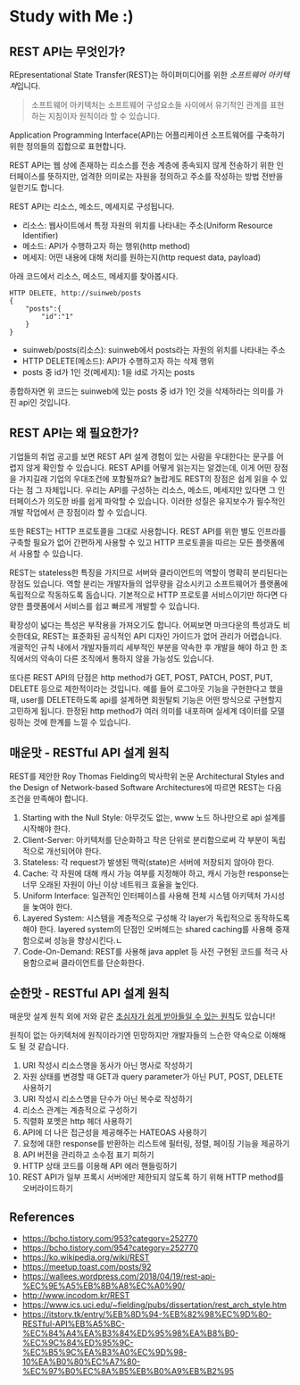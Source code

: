 # Study with Me :)

## REST API는 무엇인가?

REpresentational State Transfer(REST)는 하이퍼미디어를 위한 *소프트웨어 아키텍쳐*입니다.

> 소프트웨어 아키텍처는 소프트웨어 구성요소들 사이에서 유기적인 관계를 표현하는 지침이자 원칙이라 할 수 있습니다.

Application Programming Interface(API)는 어플리케이션 소프트웨어를 구축하기 위한 정의들의 집합으로 표현합니다.

REST API는 웹 상에 존재하는 리소스를 전송 계층에 종속되지 않게 전송하기 위한 인터페이스를 뜻하지만, 
엄격한 의미로는 자원을 정의하고 주소를 작성하는 방법 전반을 일컫기도 합니다.

REST API는 리소스, 메소드, 메세지로 구성됩니다.

* 리소스: 웹사이트에서 특정 자원의 위치를 나타내는 주소(Uniform Resource Identifier)
* 메소드: API가 수행하고자 하는 행위(http method)
* 메세지: 어떤 내용에 대해 처리를 원하는지(http request data, payload)

아래 코드에서 리소스, 메소드, 메세지를 찾아봅시다.

```
HTTP DELETE, http://suinweb/posts
{
    "posts":{
        "id":"1"
    }
}
```
* suinweb/posts(리소스): suinweb에서 posts라는 자원의 위치를 나타내는 주소
* HTTP DELETE(메소드): API가 수행하고자 하는 삭제 행위
* posts 중 id가 1인 것(메세지): 1을 id로 가지는 posts

종합하자면 위 코드는 suinweb에 있는 posts 중 id가 1인 것을 삭제하라는 의미를 가진 api인 것입니다.

## REST API는 왜 필요한가?

기업들의 취업 공고를 보면 REST API 설계 경험이 있는 사람을 우대한다는 문구를 어렵지 않게 확인할 수 있습니다.
REST API를 어떻게 읽는지는 알겠는데, 이게 어떤 장점을 가지길래 기업의 우대조건에 포함될까요?
놀랍게도 REST의 장점은 쉽게 읽을 수 있다는 점 그 자체입니다.
우리는 API를 구성하는 리소스, 메소드, 메세지만 있다면 그 인터페이스가 의도한 바를 쉽게 파악할 수 있습니다. 
이러한 성질은 유지보수가 필수적인 개발 작업에서 큰 장점이라 할 수 있습니다.

또한 REST는 HTTP 프로토콜을 그대로 사용합니다.
REST API를 위한 별도 인프라를 구축할 필요가 없어 간편하게 사용할 수 있고 HTTP 프로토콜을 따르는 모든 플랫폼에서 사용할 수 있습니다.

REST는 stateless한 특징을 가지므로 서버와 클라이언트의 역할이 명확히 분리된다는 장점도 있습니다.
역할 분리는 개발자들의 업무량을 감소시키고 소프트웨어가 플랫폼에 독립적으로 작동하도록 돕습니다.
기본적으로 HTTP 프로토콜 서비스이기만 하다면 다양한 플랫폼에서 서비스를 쉽고 빠르게 개발할 수 있습니다.

확장성이 넓다는 특성은 부작용을 가져오기도 합니다.
어찌보면 마크다운의 특성과도 비슷한데요, REST는 표준화된 공식적인 API 디자인 가이드가 없어 관리가 어렵습니다.
개괄적인 규칙 내에서 개발자들끼리 세부적인 부분을 약속한 후 개발을 해야 하고 한 조직에서의 약속이 다른 조직에서 통하지 않을 가능성도 있습니다.

또다른 REST API의 단점은 http method가 GET, POST, PATCH, POST, PUT, DELETE 등으로 제한적이라는 것입니다.
예를 들어 로그아웃 기능을 구현한다고 했을 때,
user를 DELETE하도록 api를 설계하면 회원탈퇴 기능은 어떤 방식으로 구현할지 고민하게 됩니다.
한정된 http method가 여러 의미를 내포하며 실세계 데이터를 모델링하는 것에 한계를 느낄 수 있습니다.

## 매운맛 - RESTful API 설계 원칙

REST를 제안한 Roy Thomas Fielding의 박사학위 논문 Architectural Styles and
the Design of Network-based Software Architectures에 따르면 REST는 다음 조건을 만족해야 합니다.

1. Starting with the Null Style: 아무것도 없는, www 노드 하나만으로 api 설계를 시작해야 한다.
2. Client-Server: 아키텍처를 단순화하고 작은 단위로 분리함으로써 각 부분이 독립적으로 개선되어야 한다.
3. Stateless: 각 request가 발생된 맥락(state)은 서버에 저장되지 않아야 한다.
4. Cache: 각 자원에 대해 캐시 가능 여부를 지정해야 하고,
캐시 가능한 response는 너무 오래된 자원이 아닌 이상 네트워크 효율을 높인다.
5. Uniform Interface: 일관적인 인터페이스를 사용해 전체 시스템 아키텍처 가시성을 놏여야 한다.
6. Layered System: 시스템을 계층적으로 구성해 각 layer가 독립적으로 동작하도록 해야 한다.
layered system의 단점인 오버헤드는 shared caching를 사용해 중재함으로써 성능을 향상시킨다.ㄴ
7. Code-On-Demand: REST를 사용해 java applet 등 사전 구현된 코드를 적극 사용함으로써 클라이언트를 단순화한다.

## 순한맛 - RESTful API 설계 원칙

매운맛 설계 원칙 외에 저와 같은 [초심자가 쉽게 받아들일 수 있는 원칙](https://url.kr/fxb5tp)도 있습니다!

원칙이 없는 아키텍처에 원칙이라기엔 민망하지만 개발자들의 느슨한 약속으로 이해해도 될 것 같습니다.

 1. URI 작성시 리소스명을 동사가 아닌 명사로 작성하기
 2. 자원 상태를 변경할 때 GET과 query parameter가 아닌 PUT, POST, DELETE 사용하기
 3. URI 작성시 리소스명을 단수가 아닌 복수로 작성하기
 4. 리소스 관계는 계층적으로 구성하기
 5. 직렬화 포멧은 http 헤더 사용하기
 6. API에 더 나은 접근성을 제공해주는 HATEOAS 사용하기
 7. 요청에 대한 response를 반환하는 리스트에 필터링, 정렬, 페이징 기능을 제공하기
 8. API 버전을 관리하고 소수점 표기 피하기
 9. HTTP 상태 코드를 이용해 API 에러 핸들링하기
 10. REST API가 일부 프록시 서버에만 제한되지 않도록 하기 위해 HTTP method를 오버라이드하기

## References
- https://bcho.tistory.com/953?category=252770
- https://bcho.tistory.com/954?category=252770
- https://ko.wikipedia.org/wiki/REST
- https://meetup.toast.com/posts/92
- https://wallees.wordpress.com/2018/04/19/rest-api-%EC%9E%A5%EB%8B%A8%EC%A0%90/
- http://www.incodom.kr/REST
- https://www.ics.uci.edu/~fielding/pubs/dissertation/rest_arch_style.htm
- https://itstory.tk/entry/%EB%8D%94-%EB%82%98%EC%9D%80-RESTful-API%EB%A5%BC-%EC%84%A4%EA%B3%84%ED%95%98%EA%B8%B0-%EC%9C%84%ED%95%9C-%EC%B5%9C%EA%B3%A0%EC%9D%98-10%EA%B0%80%EC%A7%80-%EC%97%B0%EC%8A%B5%EB%B0%A9%EB%B2%95